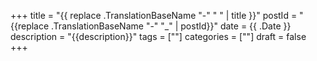 +++
title = "{{ replace .TranslationBaseName "-" " " | title }}"
postId = "{{replace .TranslationBaseName "-" "_" |  postId}}"
date = {{ .Date }}
description = "{{description}}"
tags = [""]
categories = [""]
draft = false
+++
